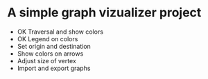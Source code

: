 # A simple graph vizualizer project


- OK Traversal and show colors
- OK Legend on colors
- Set origin and destination
- Show colors on arrows
- Adjust size of vertex
- Import and export graphs